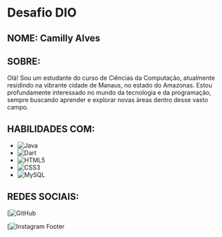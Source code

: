 # **Desafio DIO**

## **NOME:** Camilly Alves

## **SOBRE:**

Olá! Sou um estudante do curso de Ciências da Computação, atualmente residindo na vibrante cidade de Manaus, no estado do Amazonas. Estou profundamente interessado no mundo da tecnologia e da programação, sempre buscando aprender e explorar novas áreas dentro desse vasto campo.

## **HABILIDADES COM:**
- ![Java](https://img.shields.io/badge/java-%23ED8B00.svg?style=for-the-badge&logo=openjdk&logoColor=white) 
-  ![Dart](https://img.shields.io/badge/Dart-0175C2?style=for-the-badge&logo=dart&logoColor=white) 
- ![HTML5](https://img.shields.io/badge/HTML5-E34F26?style=for-the-badge&logo=html5&logoColor=white) 
-  ![CSS3](https://img.shields.io/badge/CSS3-1572B6?style=for-the-badge&logo=css3&logoColor=white)  
-  ![MySQL](https://img.shields.io/badge/MySQL-00000F?style=for-the-badge&logo=mysql&logoColor=white) 

## **REDES SOCIAIS:**

[![GitHub](https://github.com/Camilly-Alveess)

[![Instagram](https://www.instagram.com/camillyalves.ia/)
Footer

